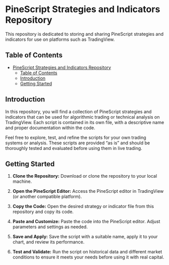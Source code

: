 # PineScript Strategies and Indicators Repository

This repository is dedicated to storing and sharing PineScript strategies and indicators for use on platforms such as TradingView.

## Table of Contents

- [PineScript Strategies and Indicators Repository](#pinescript-strategies-and-indicators-repository)
  - [Table of Contents](#table-of-contents)
  - [Introduction](#introduction)
  - [Getting Started](#getting-started)

## Introduction

In this repository, you will find a collection of PineScript strategies and indicators that can be used for algorithmic trading or technical analysis on TradingView. Each script is contained in its own file, with a descriptive name and proper documentation within the code.

Feel free to explore, test, and refine the scripts for your own trading systems or analysis. These scripts are provided “as is” and should be thoroughly tested and evaluated before using them in live trading.

## Getting Started

1. **Clone the Repository:**
   Download or clone the repository to your local machine.

2. **Open the PineScript Editor:**
   Access the PineScript editor in TradingView (or another compatible platform).

3. **Copy the Code:**
   Open the desired strategy or indicator file from this repository and copy its code.

4. **Paste and Customize:**
   Paste the code into the PineScript editor. Adjust parameters and settings as needed.

5. **Save and Apply:**
   Save the script with a suitable name, apply it to your chart, and review its performance.

6. **Test and Validate:**
   Run the script on historical data and different market conditions to ensure it meets your needs before using it with real capital.

